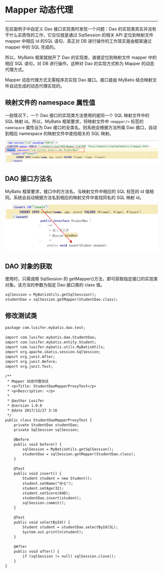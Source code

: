 # Mapper 动态代理

---

在前面例子中自定义 Dao 接口实现类时发现一个问题：Dao 的实现类其实并没有干什么实质性的工作，它仅仅就是通过 SqlSession 的相关 API 定位到映射文件 mapper 中相应 id 的SQL 语句，真正对 DB 进行操作的工作其实是由框架通过 mapper 中的 SQL 完成的。

所以，MyBatis 框架就抛开了 Dao 的实现类，直接定位到映射文件 mapper 中的相应 SQL 语句，对 DB 进行操作。这种对 Dao 的实现方式称为 Mapper 的动态代理方式。

Mapper 动态代理方式无需程序员实现 Dao 接口。接口是由 MyBatis 结合映射文件自动生成的动态代理实现的。

## 映射文件的 namespace 属性值

一般情况下，一个 Dao 接口的实现类方法使用的是同一个 SQL 映射文件中的 SQL 映射 id。所以，MyBatis 框架要求，将映射文件中 `<mapper/>` 标签的 `namespace` 属性设为 Dao 接口的全类名，则系统会根据方法所属 Dao 接口，自动到相应 namespace 的映射文件中查找相关的 SQL 映射。

![](/assets/Lusifer1514316274.png)

## DAO 接口方法名

MyBatis 框架要求，接口中的方法名，与映射文件中相应的 SQL 标签的 id 值相同。系统会自动根据方法名到相应的映射文件中查找同名的 SQL 映射 id。

![](/assets/Lusifer1514316375.png)

## DAO 对象的获取

使用时，只需调用 SqlSession 的 getMapper()方法，即可获取指定接口的实现类对象。该方法的参数为指定 Dao 接口类的 class 值。

```
sqlSession = MyBatisUtils.getSqlSession();
studentDao = sqlSession.getMapper(StudentDao.class);
```

## 修改测试类

```
package com.lusifer.mybatis.dao.test;

import com.lusifer.mybatis.dao.StudentDao;
import com.lusifer.mybatis.entity.Student;
import com.lusifer.mybatis.utils.MyBatisUtils;
import org.apache.ibatis.session.SqlSession;
import org.junit.After;
import org.junit.Before;
import org.junit.Test;

/**
 * Mapper 动态代理测试
 * <p>Title: StudentDaoMapperProxyTest</p>
 * <p>Description: </p>
 *
 * @author Lusifer
 * @version 1.0.0
 * @date 2017/12/27 3:16
 */
public class StudentDaoMapperProxyTest {
    private StudentDao studentDao;
    private SqlSession sqlSession;

    @Before
    public void before() {
        sqlSession = MyBatisUtils.getSqlSession();
        studentDao = sqlSession.getMapper(StudentDao.class);
    }

    @Test
    public void insert() {
        Student student = new Student();
        student.setName("孙七");
        student.setAge(32);
        student.setScore(84D);
        studentDao.insert(student);
        sqlSession.commit();
    }

    @Test
    public void selectById() {
        Student student = studentDao.selectById(5L);
        System.out.println(student);
    }

    @After
    public void after() {
        if (sqlSession != null) sqlSession.close();
    }
}
```